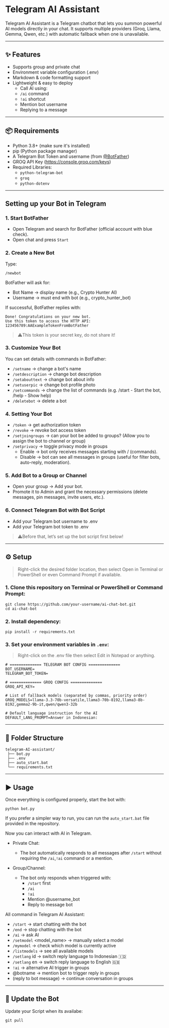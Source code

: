 # Telegram AI Assistant

Telegram AI Assistant is a Telegram chatbot that lets you summon powerful AI models directly in your chat. It supports multiple providers (Groq, Llama, Gemma, Qwen, etc.) with automatic fallback when one is unavailable.

---

## ✨ Features

- Supports group and private chat  
- Environment variable configuration (.env)  
- Markdown & code formatting support  
- Lightweight & easy to deploy
  - Call AI using:
  - `/ai` command  
  - `!ai` shortcut  
  - Mention bot username  
  - Replying to a message
    
---
## 📦 Requirements
- Python 3.8+ (make sure it's installed)  
- pip (Python package manager)  
- A Telegram Bot Token and username (from [@BotFather](https://t.me/BotFather))  
- GROQ API Key (https://console.groq.com/keys)
- Required Libraries:  
  - `python-telegram-bot`  
  - `groq`  
  - `python-dotenv`
---
## Setting up your Bot in Telegram

### 1. Start BotFather
- Open Telegram and search for BotFather (official account with blue check).
- Open chat and press `Start`

### 2. Create a New Bot
Type:
```
/newbot
```
BotFather will ask for:
- Bot Name → display name (e.g., Crypto Hunter AI)
- Username → must end with bot (e.g., crypto_hunter_bot)

If successful, BotFather replies with:
```
Done! Congratulations on your new bot. 
Use this token to access the HTTP API:
123456789:AAExampleTokenFromBotFather
```
> ⚠️This token is your secret key, do not share it!

### 3. Customize Your Bot

You can set details with commands in BotFather:
- `/setname` → change a bot's name
- `/setdescription` → change bot description
- `/setabouttext` → change bot about info
- `/setuserpic` → change bot profile photo
- `/setcommands` → change the list of commands (e.g. /start - Start the bot, /help - Show help)
- `/deletebot` → delete a bot

### 4. Setting Your Bot
- `/token` → get authorization token
- `/revoke` → revoke bot access token
- `/setjoingroups` → can your bot be added to groups? (Allow you to assign the bot to channel or group)
- `/setprivacy` → toggle privacy mode in groups
  - Enable → bot only receives messages starting with / (commands).
  - Disable → bot can see all messages in groups (useful for filter bots, auto-reply, moderation).
 
### 5. Add Bot to a Group or Channel
- Open your group → Add your bot.
- Promote it to Admin and grant the necessary permissions (delete messages, pin messages, invite users, etc.).

### 6. Connect Telegram Bot with Bot Script
- Add your Telegram bot username to .env
- Add your Telegram bot token to .env
> ⚠️Before that, let’s set up the bot script first below!

---

## ⚙️ Setup
> Right-click the desired folder location, then select Open in Terminal or PowerShell or even Command Prompt if available.
### 1. Clone this repository on Terminal or PowerShell or Command Prompt:
```
git clone https://github.com/your-username/ai-chat-bot.git
cd ai-chat-bot
```
### 2. Install dependency:
```
pip install -r requirements.txt
```

### 3. Set your environment variables in `.env`:
> Right-click on the .env file then select Edit in Notepad or anything.

```
# ============== TELEGRAM BOT CONFIG ==============
BOT_USERNAME=
TELEGRAM_BOT_TOKEN=

# ============== GROQ CONFIG ==============
GROQ_API_KEY=

# List of fallback models (separated by commas, priority order)
GROQ_MODELS=llama-3.3-70b-versatile,llama3-70b-8192,llama3-8b-8192,gemma2-9b-it,qwen/qwen3-32b

# Default language instruction for the AI
DEFAULT_LANG_PROMPT=Answer in Indonesian:
```
---
## 📂 Folder Structure
```
telegram-AI-assistant/
 ├── bot.py
 ├── .env
 ├── auto_start.bat
 └── requirements.txt
```
 ---
## ▶️ Usage
Once everything is configured properly, start the bot with:
```
python bot.py
```
If you prefer a simpler way to run, you can run the `auto_start.bat` file provided in the repository.

Now you can interact with AI in Telegram.

- Private Chat:
  - The bot automatically responds to all messages after `/start` without requiring the `/ai`,`!ai` command or a mention.

- Group/Channel:
  - The bot only responds when triggered with:
    - `/start` first 
    - `/ai` <teks>
    - `!ai` <teks>
    - Mention @username_bot
    - Reply to message bot

All command in Telegram AI Assistant:

- `/start` → start chatting with the bot
- `/end` → stop chatting with the bot
- `/ai` <question> → ask AI
- `/setmodel` <model_name> → manually select a model
- `/mymodel` → check which model is currently active
- `/listmodels` → see all available models
- `/setlang` id → switch reply language to Indonesian 🇮🇩
- `/setlang` en → switch reply language to English 🇬🇧
- `!ai` <question> → alternative AI trigger in groups
- @botname <question> → mention bot to trigger reply in groups
- (reply to bot message) → continue conversation in groups

---
## 🔄 Update the Bot
Update your Script when its availabe:
```
git pull
```


